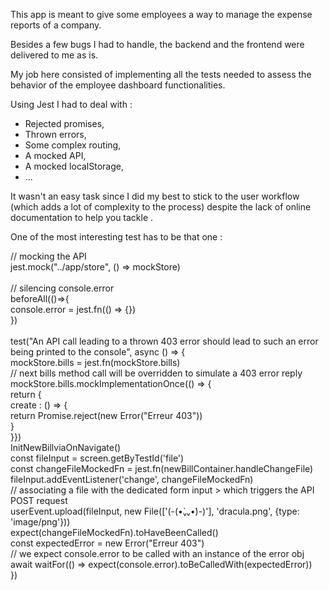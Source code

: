 This app is meant to give some employees a way to manage the expense reports of a company.

Besides a few bugs I had to handle, the backend and the frontend were delivered to me as is.

My job here consisted of implementing all the tests needed to assess the behavior of the employee dashboard functionalities.

Using Jest I had to deal with :

- Rejected promises,
- Thrown errors,
- Some complex routing,
- A mocked API,
- A mocked localStorage,
- ...

It wasn't an easy task since I did my best to stick to the user workflow (which adds a lot of complexity to the process) despite the lack of online documentation to help you tackle .

One of the most interesting test has to be that one :

// mocking the API<br>
jest.mock("../app/store", () => mockStore)<br>
<br>
// silencing console.error<br>
beforeAll(()=>{<br>
console.error = jest.fn(() => {})<br>
})<br>
<br>
test("An API call leading to a thrown 403 error should lead to such an error being printed to the console", async () => {<br>
mockStore.bills = jest.fn(mockStore.bills)<br>
// next bills method call will be overridden to simulate a 403 error reply<br>
mockStore.bills.mockImplementationOnce(() => {<br>
return {<br>
create : () => {<br>
return Promise.reject(new Error("Erreur 403"))<br>
}<br>
}})<br>
InitNewBillviaOnNavigate()<br>
const fileInput = screen.getByTestId('file')<br>
const changeFileMockedFn = jest.fn(newBillContainer.handleChangeFile)<br>
fileInput.addEventListener('change', changeFileMockedFn)<br>
// associating a file with the dedicated form input > which triggers the API POST request<br>
userEvent.upload(fileInput, new File(['(-(•̀ᵥᵥ•́)-)'], 'dracula.png', {type: 'image/png'}))<br>
expect(changeFileMockedFn).toHaveBeenCalled()<br>
const expectedError = new Error("Erreur 403")<br>
// we expect console.error to be called with an instance of the error obj<br>
await waitFor(() => expect(console.error).toBeCalledWith(expectedError))<br>
})
